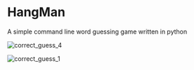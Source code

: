 # HangMan
A simple command line word guessing game written in python


![correct_guess_4](https://github.com/user-attachments/assets/a605929e-3d12-46d4-8c36-4743b4a0a4e9)

![correct_guess_1](https://github.com/user-attachments/assets/34c13b8b-4925-4021-b715-894f3d0b993a)
